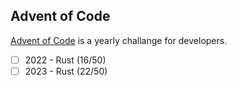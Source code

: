 ## Advent of Code

[Advent of Code](https://adventofcode.com/) is a yearly challange for developers.

- [ ] 2022 - Rust (16/50)
- [ ] 2023 - Rust (22/50)
